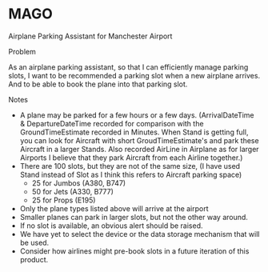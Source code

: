 # MAGO
Airplane Parking Assistant for Manchester Airport

Problem

As an airplane parking assistant, so that I can efficiently manage parking slots, I want to be recommended a parking slot when a new airplane arrives. And to be able to book the plane into that parking slot.

Notes

*	A plane may be parked for a few hours or a few days. (ArrivalDateTime & DepartureDateTime recorded for comparison with the GroundTimeEstimate recorded in Minutes. When Stand is getting full, you can look for Aircraft with short GroudTimeEstimate's and park these Aircraft in a larger Stands. Also recorded AirLine in Airplane as for larger Airports I believe that they park Aircraft from each Airline together.)
* There are 100 slots, but they are not of the same size, (I have used Stand instead of Slot as I think this refers to Aircraft parking space)
  *	25 for Jumbos (A380, B747)
  *	50 for Jets (A330, B777)
  * 25 for Props (E195)
*	Only the plane types listed above will arrive at the airport
*	Smaller planes can park in larger slots, but not the other way around.
*	If no slot is available, an obvious alert should be raised.
*	We have yet to select the device or the data storage mechanism that will be used.
*	Consider how airlines might pre-book slots in a future iteration of this product.
